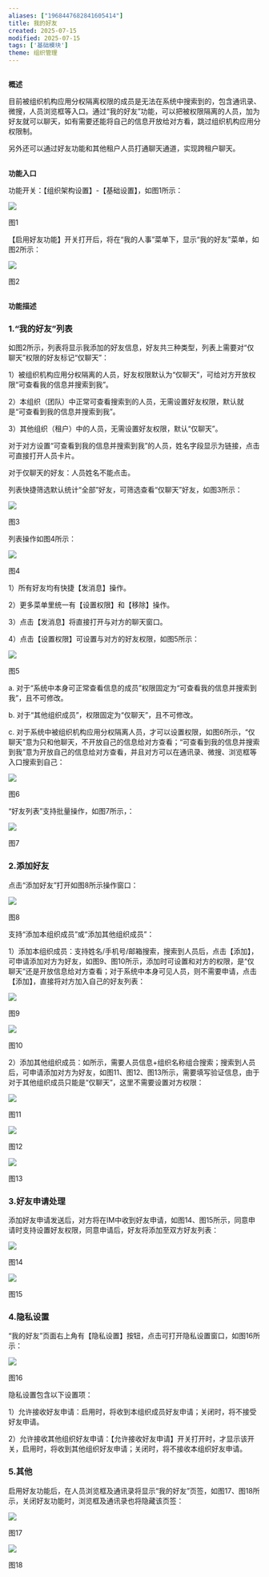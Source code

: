 ```yaml
---
aliases: ["1968447682841605414"]
title: 我的好友
created: 2025-07-15
modified: 2025-07-15
tags: ['基础模块']
theme: 组织管理
---
```


##

**概述**

目前被组织机构应用分权隔离权限的成员是无法在系统中搜索到的，包含通讯录、微搜，人员浏览框等入口。通过“我的好友”功能，可以把被权限隔离的人员，加为好友就可以聊天，如有需要还能将自己的信息开放给对方看，跳过组织机构应用分权限制。

另外还可以通过好友功能和其他租户人员打通聊天通道，实现跨租户聊天。

##

**功能入口**

功能开关：【组织架构设置】-【基础设置】，如图1所示：

![](116250c81bd6e7cdbc638e35b8e5db03.jpg)

图1

【启用好友功能】开关打开后，将在“我的人事”菜单下，显示“我的好友”菜单，如图2所示：

![](33831820abcabb76911a30f7cda5470a.jpg)

图2

##

**功能描述**

### 1.“我的好友”列表

如图2所示，列表将显示我添加的好友信息，好友共三种类型，列表上需要对“仅聊天”权限的好友标记“仅聊天”：

1）被组织机构应用分权隔离的人员，好友权限默认为“仅聊天”，可给对方开放权限“可查看我的信息并搜索到我”。

2）本组织（团队）中正常可查看搜索到的人员，无需设置好友权限，默认就是“可查看到我的信息并搜索到我”。

3）其他组织（租户）中的人员，无需设置好友权限，默认“仅聊天”。

对于对方设置“可查看到我的信息并搜索到我”的人员，姓名字段显示为链接，点击可直接打开人员卡片。

对于仅聊天的好友：人员姓名不能点击。

列表快捷筛选默认统计“全部”好友，可筛选查看“仅聊天”好友，如图3所示：

![](ed06fcdd2bc54376511da14a30d05b12.jpg)

图3

列表操作如图4所示：

![](18ee5d4f9d21f05983f5cb5ead41bf99.jpg)

图4

1）所有好友均有快捷【发消息】操作。

2）更多菜单里统一有【设置权限】和【移除】操作。

3）点击【发消息】将直接打开与对方的聊天窗口。

4）点击【设置权限】可设置与对方的好友权限，如图5所示：

![](0b01daec4efa2efe8db5b17ea3256795.jpg)

图5

a. 对于“系统中本身可正常查看信息的成员”权限固定为“可查看我的信息并搜索到我”，且不可修改。

b. 对于“其他组织成员”，权限固定为“仅聊天”，且不可修改。

c. 对于系统中被组织机构应用分权隔离人员，才可以设置权限，如图6所示，“仅聊天”意为只和他聊天，不开放自己的信息给对方查看；“可查看到我的信息并搜索到我”意为开放自己的信息给对方查看，并且对方可以在通讯录、微搜、浏览框等入口搜索到自己：

![](d212e7512dab7c172076bc204b3f89f4.jpg)

图6

“好友列表”支持批量操作，如图7所示，：

![](037d135e4a1d037db9895291e8580d34.jpg)

图7

### 2.添加好友

点击“添加好友”打开如图8所示操作窗口：

![](cb4e48755275973d3da67317a3b9c84a.jpg)

图8

支持“添加本组织成员”或“添加其他组织成员”：

1）添加本组织成员：支持姓名/手机号/邮箱搜索，搜索到人员后，点击【添加】，可申请添加对方为好友，如图9、图10所示，添加时可设置和对方的权限，是“仅聊天”还是开放信息给对方查看；对于系统中本身可见人员，则不需要申请，点击【添加】，直接将对方加入自己的好友列表：

![](e0b0d59da2427275eff3476b60d6166b.jpg)

图9

![](5ec0ed9c2ed7f5aa361c9597fdc58f84.jpg)

图10

2）添加其他组织成员：如所示，需要人员信息+组织名称组合搜索；搜索到人员后，可申请添加对方为好友，如图11、图12、图13所示，需要填写验证信息，由于对于其他组织成员只能是“仅聊天”，这里不需要设置对方权限：

![](a8eec2cb7f231ee04dc1958682a416bc.jpg)

图11

![](32acf9db93f27b5c10e4bead6f17fcd7.jpg)

图12

![](0e88b2a284612885d230a6fe54347856.jpg)

图13

### 3.好友申请处理

添加好友申请发送后，对方将在IM中收到好友申请，如图14、图15所示，同意申请时支持设置好友权限，同意申请后，好友将添加至双方好友列表：

![](289e57b6a5fec5061c2d619665ef1934.jpg)

图14

![](df87c5fea03e22bed5ec4e26894e84c3.jpg)

图15

### 4.隐私设置

“我的好友”页面右上角有【隐私设置】按钮，点击可打开隐私设置窗口，如图16所示：

![](faa40b7b0cad876b8d6261361b07ddd7.jpg)

图16

隐私设置包含以下设置项：

1）允许接收好友申请：启用时，将收到本组织成员好友申请；关闭时，将不接受好友申请。

2）允许接收其他组织好友申请：【允许接收好友申请】开关打开时，才显示该开关，启用时，将收到其他组织好友申请；关闭时，将不接收本组织好友申请。

### 5.其他

启用好友功能后，在人员浏览框及通讯录将显示“我的好友”页签，如图17、图18所示，关闭好友功能时，浏览框及通讯录也将隐藏该页签：

![](8ffac83082d8da9ef0dde50d532f10fe.jpg)

图17

![](f76b5c230584bbf63f508a4fffd63dd1.jpg)

图18